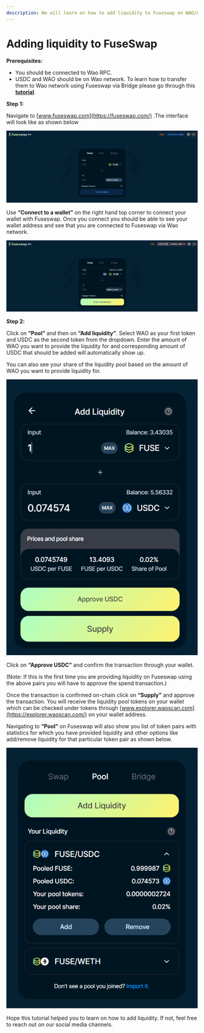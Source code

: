 ```yaml
---
description: We will learn on how to add liquidity to Fuseswap on WAO/USDC pair.
---
```


# Adding liquidity to FuseSwap

**Prerequisites:**

* You should be connected to Wao RPC.
* USDC and WAO should be on Wao network. To learn how to transfer them to Wao network using Fuseswap via Bridge please go through this [**tutorial**](https://docs.waoscan.com/the-fuse-chain/token-bridges/transfer-fuse-using-bridge-on-fuseswap).

**Step 1:**

Navigate to [www.fuseswap.com](https://fuseswap.com/) .The interface will look like as shown below

![](../../.gitbook/assets/0%20%287%29.png)

Use **“Connect to a wallet”** on the right hand top corner to connect your wallet with Fuseswap. Once you connect you should be able to see your wallet address and see that you are connected to Fuseswap via Wao network.

![](../../.gitbook/assets/1%20%2810%29.png)

  
**Step 2:**

Click on **“Pool”** and then on **“Add liquidity”**. Select WAO as your first token and USDC as the second token from the dropdown. Enter the amount of WAO you want to provide the liquidity for and corresponding amount of USDC that should be added will automatically show up.

You can also see your share of the liquidity pool based on the amount of WAO you want to provide liquidity for.

![](../../.gitbook/assets/2%20%2810%29.png)

Click on **“Approve USDC”** and confirm the transaction through your wallet.

\(Note: If this is the first time you are providing liquidity on Fuseswap using the above pairs you will have to approve the spend transaction.\)

Once the transaction is confirmed on-chain click on **“Supply”** and approve the transaction. You will receive the liquidity pool tokens on your wallet which can be checked under tokens through [www.explorer.waoscan.com](https://explorer.waoscan.com/) on your wallet address.

Navigating to **“Pool”** on Fuseswap will also show you list of token pairs with statistics for which you have provided liquidity and other options like add/remove liquidity for that particular token pair as shown below.

![](../../.gitbook/assets/3%20%289%29.png)

Hope this tutorial helped you to learn on how to add liquidity. If not, feel free to reach out on our social media channels.

